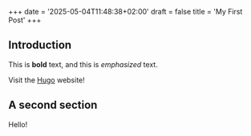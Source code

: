 +++
date = '2025-05-04T11:48:38+02:00'
draft = false
title = 'My First Post'
+++
## Introduction

This is **bold** text, and this is *emphasized* text.

Visit the [Hugo](https://gohugo.io) website!

## A second section

Hello!